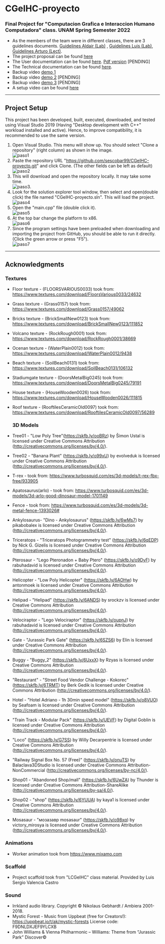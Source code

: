# CGeIHC-proyecto


### Final Project for "Computacion Grafica e Interaccion Humano Computadora" class. UNAM Spring Semester 2022


* As the members of the team were in different classes, there are 3 guidelines documents. [Guidelines Aldair (Lab)](docs/Lineamientos%20Proyecto%20Lab-Aldair.pdf) , [Guidelines Luis (Lab)](docs/Lineamientos%20Proyecto%20Lab-Luis.pdf), [Guidelines Arturo (Lect)](docs/Lineamientos%20Proyecto%20Teoria-Arturo.pdf).
* The project proposal can be found [here](docs/Propuesta.pdf)
* The User documentation can be found [here](docs/UserDocs.md). [Pdf version](docs/UserDocs.pdf) [PENDING]
* The Technical documentation can be found [here](docs/TechnicalDocs.md).
* Backup video [demo 1](vids/video_backup_01.mkv)
* Backup video [demo 2](vids/demo2.mp4) [PENDING]
* Backup video [demo 3](vids/demo3.mp4) [PENDING]
* A setup video can be found [here](vids/setup.mkv)

---

## Project Setup

This project has been developed, built, executed, downloaded, and tested using Visual Studio 2019 (Having "Desktop development with C++" workload installed and active). Hence, to improve compatibility, it is recommended to use the same version.

1. Open Visual Studio. This menu will show up. You should select "Clone a repository" (right column) as shown in the image.<br/>![paso1](imgs/setup/1.png)<br/>
2. Paste the repository URL "https://github.com/sescobar99/CGeIHC-proyecto.git" and click Clone. (The other fields can be left as default)<br/>![paso2](imgs/setup/2.png)<br/>
3. This will download and open the repository locally. It may take some time.<br/>![paso3](imgs/setup/3.png).<br/>
4. Look for the solution explorer tool window, then select and open(double click) the file named "CGeIHC-proyecto.sln". This will load the project.<br/>![paso4](imgs/setup/4.png)<br/>
5. Open the "main.cpp" file (double click it).<br/>![paso5](imgs/setup/5.png)<br/>
6. At the top bar change the  platform to x86.<br/>![paso6](imgs/setup/6.png)<br/>
7. Since the program settings have been preloaded when downloading and importing the project from GitHub, you should be able to run it directly. (Click the green arrow or press "F5").<br/>![paso7](imgs/setup/7.png)<br/>

---


## Acknowledgments

### Textures

* Floor texture - (FLOORSVARIOUS0033) took from: https://www.textures.com/download/FloorsVarious0033/24632
* Grass texture - (Grass0157) took from: https://www.textures.com/download/Grass0157/49062
* Bricks texture - (BrickSmallNew0123) took from: https://www.textures.com/download/BrickSmallNew0123/111852

* Volcano texture - (RockRough0001) took from: https://www.textures.com/download/RockRough0001/38669
* Ocenan texture - (WaterPlain0012) took from: https://www.textures.com/download/WaterPlain0012/9438
* Beach texture - (SoilBeach0131) took from: https://www.textures.com/download/SoilBeach0131/106132
* Stadiumgate texture - (DoorsMetalBig0245) took from: https://www.textures.com/download/DoorsMetalBig0245/79191
* House texture - (HouseWooden0026) took from: https://www.textures.com/download/HouseWooden0026/111815
* Roof texture - (RooftilesCeramicOld0097) took from: https://www.textures.com/download/RooftilesCeramicOld0097/56289


  ### 3D Models
* Tree01 - "Low Poly Tree"(https://skfb.ly/ooBRz) by Šimon Ustal is licensed under Creative Commons Attribution (http://creativecommons.org/licenses/by/4.0/).
* Tree02 - "Banana Plant" (https://skfb.ly/o99xU) by evolveduk is licensed under Creative Commons Attribution (http://creativecommons.org/licenses/by/4.0/).
* T-rex - took from: https://www.turbosquid.com/es/3d-models/t-rex-fbx-free/933905
* Apatosaurus(arlo) - took from: https://www.turbosquid.com/es/3d-models/3d-arlo-good-dinosaur-model-1701149
* Fence - took from: https://www.turbosquid.com/es/3d-models/3d-metal-fence-1393026#
* Ankylosaurus- "Dino - Ankylosaurus" (https://skfb.ly/6wMs7) by pikabobalex is licensed under Creative Commons Attribution (http://creativecommons.org/licenses/by/4.0/).
* Triceratops - "Triceratops Photogrammetry test" (https://skfb.ly/6qEDP) by Nick G. Gizelis is licensed under Creative Commons Attribution (http://creativecommons.org/licenses/by/4.0/).
* Pterosaur - "Lego Pteronadon + Baby Ptero" (https://skfb.ly/o9DyF) by rabuhadavid is licensed under Creative Commons Attribution (http://creativecommons.org/licenses/by/4.0/).
* Helicopter - "Low Poly Helicopter" (https://skfb.ly/6AOHw) by antonmoek is licensed under Creative Commons Attribution (http://creativecommons.org/licenses/by/4.0/).
* Helipad - "Helipad" (https://skfb.ly/6ANDS) by srockzv is licensed under Creative Commons Attribution (http://creativecommons.org/licenses/by/4.0/).
* Velociraptor - "Lego Velociraptor" (https://skfb.ly/oupnJ) by rabuhadavid is licensed under Creative Commons Attribution (http://creativecommons.org/licenses/by/4.0/).
* Gate - "Jurassic Park Gate" (https://skfb.ly/6SZS6) by Elin is licensed under Creative Commons Attribution (http://creativecommons.org/licenses/by/4.0/).
* Buggy - "Buggy_2" (https://skfb.ly/6UxxX) by Rzyas is licensed under Creative Commons Attribution (http://creativecommons.org/licenses/by/4.0/).
* "Restaurant" - "Street Food Vendor Challenge - Kokorec" (https://skfb.ly/6TRMT) by Berk Gedik is licensed under Creative Commons Attribution (http://creativecommons.org/licenses/by/4.0/).
* Hotel - "Hotel Adriano - 1h 30min speed model" (https://skfb.ly/o8VUO) by Seafoam is licensed under Creative Commons Attribution (http://creativecommons.org/licenses/by/4.0/).
* "Train Track - Modular Pack" (https://skfb.ly/UEVF) by Digital Goblin is licensed under Creative Commons Attribution (http://creativecommons.org/licenses/by/4.0/).
* "Loco" (https://skfb.ly/G7SS) by Willy Decarpentrie is licensed under Creative Commons Attribution (http://creativecommons.org/licenses/by/4.0/).
* "Railway Signal Box No. 57 (Free)" (https://skfb.ly/onuTS) by Balaclava3DStudio is licensed under Creative Commons Attribution-NonCommercial (http://creativecommons.org/licenses/by-nc/4.0/).
* Shop01 - "Abandoned Shop/mall" (https://skfb.ly/6UwZA) by Thunder is licensed under Creative Commons Attribution-ShareAlike (http://creativecommons.org/licenses/by-sa/4.0/).
* Shop02 - "shop" (https://skfb.ly/6YUUA) by kaya1 is licensed under Creative Commons Attribution (http://creativecommons.org/licenses/by/4.0/).
* Mosasaur - "мозазавр mosasaur" (https://skfb.ly/o98xq) by victory_mirosya is licensed under Creative Commons Attribution (http://creativecommons.org/licenses/by/4.0/).
  
### Animations
* Worker animation took from https://www.mixamo.com

### Scaffold

* Project scaffold took from "LCGeIHC" class material. Provided by Luis Sergio Valencia Castro
### Sound
* Irrkland audio library. Copyright © Nikolaus Gebhardt / Ambiera 2001-2018.
* Mystic Forest - Music from Uppbeat (free for Creators!):
https://uppbeat.io/t/ak/mystic-forests
License code: F9DNLDXJEF9YLCXB
* John Williams & Vienna Philharmonic – Williams: Theme from “Jurassic Park”
Discover©